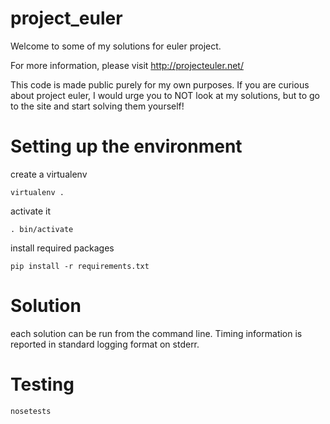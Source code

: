 project_euler
=============
Welcome to some of my solutions for euler project.

For more information, please visit http://projecteuler.net/

This code is made public purely for my own purposes. If you are curious about project euler, I 
would urge you to NOT look at my solutions, but to go to the site and start solving them
yourself!

Setting up the environment
==========================
create a virtualenv

    virtualenv .

activate it

    . bin/activate

install required packages

    pip install -r requirements.txt

Solution
========

each solution can be run from the command line. 
Timing information is reported in standard logging format on stderr.

Testing
=======
    nosetests
